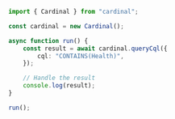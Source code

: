 <!-- Start SDK Example Usage [usage] -->
```typescript
import { Cardinal } from "cardinal";

const cardinal = new Cardinal();

async function run() {
    const result = await cardinal.queryCql({
        cql: "CONTAINS(Health)",
    });

    // Handle the result
    console.log(result);
}

run();

```
<!-- End SDK Example Usage [usage] -->
